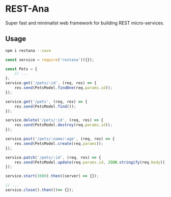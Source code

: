 # REST-Ana
Super fast and minimalist web framework for building REST micro-services.

## Usage
```bash
npm i restana --save
```

```js
const service = require('restana')({});

const Pets = {
    // ... 
};
service.get('/pets/:id', (req, res) => {
    res.send(PetsModel.findOne(req.params.id));
});

service.get('/pets', (req, res) => {
    res.send(PetsModel.find());
});

service.delete('/pets/:id', (req, res) => {
    res.send(PetsModel.destroy(req.params.id));
});

service.post('/pets/:name/:age', (req, res) => {
    res.send(PetsModel.create(req.params));
});

service.patch('/pets/:id', (req, res) => {
    res.send(PetsModel.update(req.params.id, JSON.stringify(req.body)));
});

service.start(3000).then((server) => {});

// ... 
service.close().then(()=> {});
```

